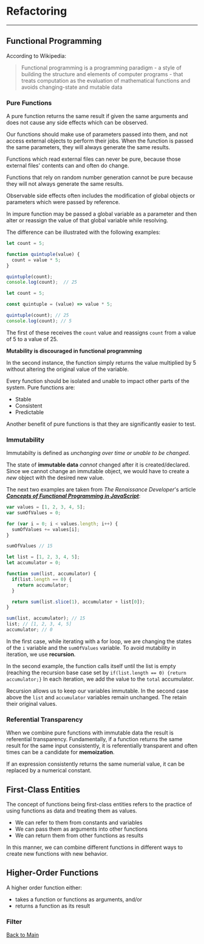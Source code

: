 # Refactoring
---
## Functional Programming

According to Wikipedia:

> Functional programming is a programming paradigm - a style of building the structure and elements of computer programs - that treats computation as the evaluation of mathematical functions and avoids changing-state and mutable data

### Pure Functions

A pure function returns the same result if given the same arguments and does not cause any side effects which can be observed.

Our functions should make use of parameters passed into them, and not access external objects to perform their jobs. When the function is passed the same parameters, they will always generate the same results.

Functions which read external files can never be pure, because those external files' contents can and often do change.

Functions that rely on random number generation cannot be pure because they will not always generate the same results.

Observable side effects often includes the modification of global objects or parameters which were passed by reference.

In impure function may be passed a global variable as a parameter and then alter or reassign the value of that global variable while resolving.

The difference can be illustrated with the following examples:

```JavaScript
let count = 5;

function quintuple(value) {
  count = value * 5;
}

quintuple(count);
console.log(count);  // 25
```
```JavaScript
let count = 5;

const quintuple = (value) => value * 5;

quintuple(count); // 25
console.log(count); // 5
```
The first of these receives the `count` value and reassigns `count` from a value of 5 to a value of 25.

**Mutability is discouraged in functional programming**

In the second instance, the function simply returns the value multiplied by 5 without altering the original value of the variable.

Every function should be isolated and unable to impact other parts of the system. Pure functions are:
- Stable
- Consistent
- Predictable

Another benefit of pure functions is that they are significantly easier to test.

### Immutability

Immutabilty is defined as *unchanging over time or unable to be changed*.

The state of **immutable data** *cannot* changed after it is created/declared. Since we cannot change an immutable object, we would have to create a *new* object with the desired new value.

The next two examples are taken from *The Renaissance Developer*'s article [***Concepts of Functional Programming in JavaScript***](https://medium.com/the-renaissance-developer/concepts-of-functional-programming-in-javascript-6bc84220d2aa):

```JavaScript
var values = [1, 2, 3, 4, 5];
var sumOfValues = 0;

for (var i = 0; i < values.length; i++) {
  sumOfValues += values[i];
}

sumOfValues // 15
```

```JavaScript
let list = [1, 2, 3, 4, 5];
let accumulator = 0;

function sum(list, accumulator) {
  if(list.length == 0) {
    return accumulator;
  }

  return sum(list.slice(1), accumulator + list[0]);
}

sum(list, accumulator); // 15
list; // [1, 2, 3, 4, 5]
accumulator; // 0
```

In the first case, while iterating with a for loop, we are changing the states of the `i` variable and the `sumOfValues` variable. To avoid mutability in iteration, we use **recursion**.

In the second example, the function calls itself until the list is empty (reaching the recursion base case set by `if(list.length == 0) {return accumulator;}` In each iteration, we add the value to the `total` accumulator.

Recursion allows us to keep our variables immutable. In the second case above the `list` and `accumulator` variables remain unchanged. The retain their original values.

### Referential Transparency

When we combine pure functions with immutable data the result is referential transparency. Fundamentally, if a function returns the same result for the same input consistently, it is referentially transparent and often times can be a candidate for **memoization**.

If an expression consistently returns the same numerial value, it can be replaced by a numerical constant.

## First-Class Entities

The concept of functions being first-class entities refers to the practice of using functions as data and treating them as values.

- We can refer to them from constants and variables
- We can pass them as arguments into other functions
- We can return them from other functions as results

In this manner, we can combine different functions in different ways to create new functions with new behavior.

## Higher-Order Functions

A higher order function either:
- takes a function or functions as arguments, and/or
- returns a function as its result

### Filter




[Back to Main](../README.md)